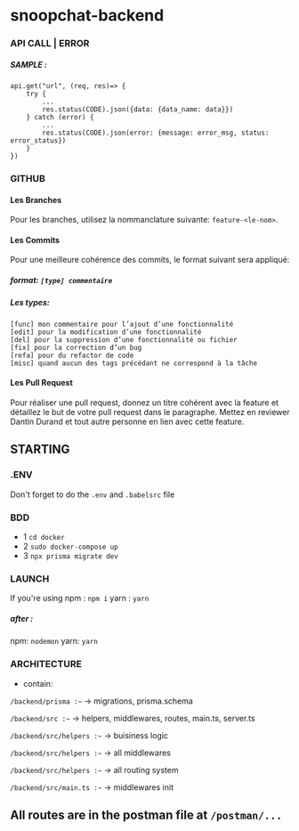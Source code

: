 # snoopchat-backend

### API CALL | ERROR

##### SAMPLE :

```
api.get("url", (req, res)=> {
    try {
        ...
        res.status(CODE).json({data: {data_name: data}})
    } catch (error) {
        ...
        res.status(CODE).json(error: {message: error_msg, status: error_status})
    }
})
```

### GITHUB

#### Les Branches

Pour les branches, utilisez la nommanclature suivante: `feature-<le-nom>`.

#### Les Commits

Pour une meilleure cohérence des commits, le format suivant sera appliqué:

##### format: `[type] commentaire`

##### Les types:

```
[func] mon commentaire pour l’ajout d’une fonctionnalité
[edit] pour la modification d’une fonctionnalité
[del] pour la suppression d’une fonctionnalité ou fichier
[fix] pour la correction d’un bug
[refa] pour du refactor de code
[misc] quand aucun des tags précédant ne correspond à la tâche
```

#### Les Pull Request

Pour réaliser une pull request, donnez un titre cohérent avec la feature et détaillez le but de votre pull request dans le paragraphe. Mettez en reviewer Dantin Durand et tout autre personne en lien avec cette feature.

## STARTING

### .ENV

Don't forget to do the `.env` and `.babelsrc` file

### BDD

- 1 `cd docker`
- 2 `sudo docker-compose up`
- 3 `npx prisma migrate dev`

### LAUNCH

If you're using npm : `npm i`
yarn : `yarn`

##### after :

npm: `nodemon`
yarn: `yarn`

### ARCHITECTURE

- contain:

`/backend/prisma :~` -> migrations, prisma.schema

`/backend/src :~` -> helpers, middlewares, routes, main.ts, server.ts

`/backend/src/helpers :~` -> buisiness logic

`/backend/src/helpers :~` -> all middlewares

`/backend/src/helpers :~` -> all routing system

`/backend/src/main.ts :~` -> middlewares init

## All routes are in the postman file at `/postman/...`
